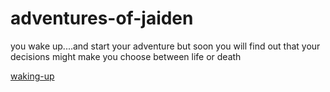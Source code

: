 # adventures-of-jaiden
  
  you wake up....and start your adventure
    but soon you will find out that your decisions might make you choose between life or death

[waking-up](waking-up/airport-drive/text.txt) 
